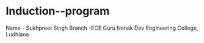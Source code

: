 # Induction--program
Name - Sukhpreet Singh Branch -ECE
Guru Nanak Dev Engineering College, Ludhiana 
